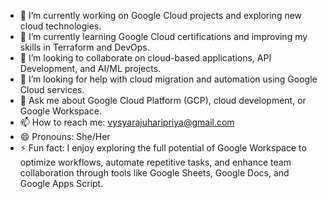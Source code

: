 - 🔭 I’m currently working on Google Cloud projects and exploring new cloud technologies.
- 🌱 I’m currently learning Google Cloud certifications and improving my skills in Terraform and DevOps.
- 👯 I’m looking to collaborate on cloud-based applications, API Development, and AI/ML projects.
- 🤔 I’m looking for help with cloud migration and automation using Google Cloud services.
- 💬 Ask me about Google Cloud Platform (GCP), cloud development, or Google Workspace.
- 📫 How to reach me: vysyarajuharipriya@gmail.com
- 😄 Pronouns: She/Her
- ⚡ Fun fact: I enjoy exploring the full potential of Google Workspace to optimize workflows, automate repetitive tasks, and enhance team collaboration through tools like Google Sheets, Google Docs, and Google Apps Script.

